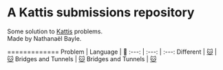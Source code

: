 # A Kattis submissions repository

Some solution to [Kattis](https://open.kattis.com) problems.  
Made by Nathanaël Bayle.
  

=============
Problem | Language | 🔗
:---: | :---: | :---:
Different | [:cat:](https://open.kattis.com/problems/different/ ) | [:cat:](https://open.kattis.com/problems/different/ )
Bridges and Tunnels  | [:cat:](https://open.kattis.com/problems/bridgesandtunnels/ )
Bridges and Tunnels  | [:cat:](https://open.kattis.com/problems/citrusintern/ )









